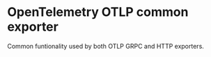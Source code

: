 # OpenTelemetry OTLP common exporter

Common funtionality used by both OTLP GRPC and HTTP exporters.

